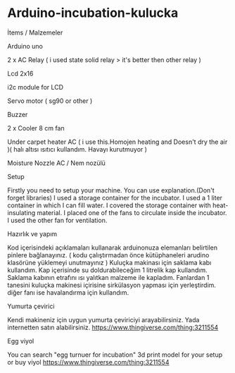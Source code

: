 # Arduino-incubation-kulucka

İtems / Malzemeler

  Arduino uno
  
  2 x AC Relay ( i used state solid relay > it's better then other relay ) 
  
  Lcd 2x16
  
  i2c module for LCD
  
  Servo motor ( sg90 or other )
  
  Buzzer
  
  2 x Cooler 8 cm fan
  
  Under carpet heater AC ( i use this.Homojen heating and Doesn't dry the air )( halı altısı ısıtıcı kullandım. Havayı kurutmuyor )
  
  Moisture Nozzle AC / Nem nozülü
  
Setup

  Firstly you need to setup your machine. You can use explanation.(Don't forget libraries)
  I used a storage container for the incubator. I used a 1 liter container in which I can fill water. I covered the storage container with heat-insulating material. I placed one of the fans to circulate inside the incubator. I used the other fan for ventilation.
  
  
Hazırlık ve yapım

  Kod içerisindeki açıklamaları kullanarak arduinonuza elemanları belirtilen pinlere bağlanayınız. ( kodu çalıştırmadan önce kütüphaneleri arudino klasörüne yüklemeyi unutmayınız )
  Kuluçka makinası için saklama kabı kullandım. Kap içerisinde su doldurabileceğim 1 litrelik kap kullandım. Saklama kabının etrafını ısı     yalıtkan malzeme ile kapladım. Fanlardan 1 tanesini kuluçka makinesi içirisine sirkülasyon yapması için yerleştirdim. diğer fanı ise        havalandırma için kullandım.
  
 Yumurta çevirici 
  
  Kendi makineniz için uygun yumurta çeviriciyi arayabilirsiniz. Yada internetten satın alabilirsiniz.
  https://www.thingiverse.com/thing:3211554
  
Egg viyol
  
  You can search "egg turnuer for incubation" 3d print model for your setup or buy viyol
  https://www.thingiverse.com/thing:3211554
  
